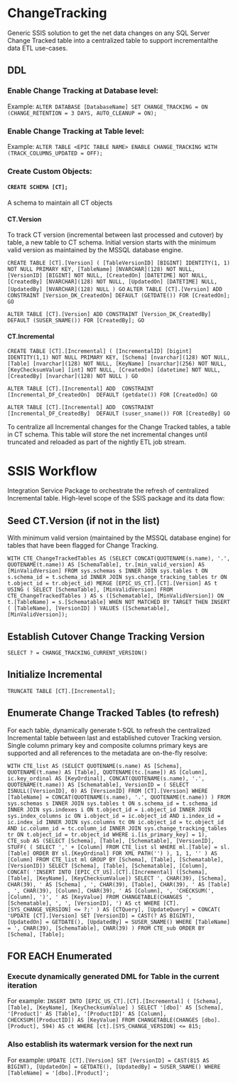 # ChangeTracking

Generic SSIS solution to get the net data changes on any SQL Server Change Tracked table into a centralized table to support incrementalthe data ETL use-cases.

## DDL

### Enable Change Tracking at Database level:
Example: `ALTER DATABASE [DatabaseName] SET CHANGE_TRACKING = ON (CHANGE_RETENTION = 3 DAYS, AUTO_CLEANUP = ON);`

### Enable Change Tracking at Table level:
Example: `ALTER TABLE <EPIC TABLE NAME> ENABLE CHANGE_TRACKING WITH (TRACK_COLUMNS_UPDATED = OFF);`

### Create Custom Objects: 

#### `CREATE SCHEMA [CT];`
A schema to maintain all CT objects

#### CT.Version

To track CT version (incremental between last processed and cutover) by table, a new table to CT schema. Initial version starts with the minimum valid version as maintained by the MSSQL database engine.

`
CREATE TABLE [CT].[Version]
(
    [TableVersionID] [BIGINT] IDENTITY(1, 1) NOT NULL PRIMARY KEY,
    [TableName] [NVARCHAR](128) NOT NULL,
    [VersionID] [BIGINT] NOT NULL,
    [CreatedOn] [DATETIME] NOT NULL,
    [CreatedBy] [NVARCHAR](128) NOT NULL,
    [UpdatedOn] [DATETIME] NULL,
    [UpdatedBy] [NVARCHAR](128) NULL
) GO
`
`
ALTER TABLE [CT].[Version]
ADD CONSTRAINT [Version_DK_CreatedOn] DEFAULT (GETDATE()) FOR [CreatedOn];
GO
`

`
ALTER TABLE [CT].[Version]
ADD CONSTRAINT [Version_DK_CreatedBy] DEFAULT (SUSER_SNAME()) FOR [CreatedBy];
GO
`

#### CT.Incremental

`CREATE TABLE [CT].[Incremental]
(
[IncrementalID] [bigint] IDENTITY(1,1) NOT NULL PRIMARY KEY,
[Schema] [nvarchar](128) NOT NULL,
[Table] [nvarchar](128) NOT NULL,
[KeyName] [nvarchar](256) NOT NULL,
[KeyChecksumValue] [int] NOT NULL,
[CreatedOn] [datetime] NOT NULL,
[CreatedBy] [nvarchar](128) NOT NULL
) GO
`

`ALTER TABLE [CT].[Incremental] ADD  CONSTRAINT [Incremental_DF_CreatedOn]  DEFAULT (getdate()) FOR [CreatedOn]
GO
`

`ALTER TABLE [CT].[Incremental] ADD  CONSTRAINT [Incremental_DF_CreatedBy]  DEFAULT (suser_sname()) FOR [CreatedBy]
GO
`

To centralize all Incremental changes for the Change Tracked tables, a table in CT schema. This table will store the net incremental changes until truncated and reloaded as part of the nightly ETL job stream.


# SSIS Workflow

Integration Service Package to orchestrate the refresh of  centralized Incremental table. High-level scope of the SSIS package and its data flow:

## Seed CT.Version (if not in the list) 
With minimum valid version (maintained by the MSSQL database engine) for tables that have been flagged for Change Tracking. 

`
WITH CTE_ChangeTrackedTables AS (SELECT CONCAT(QUOTENAME(s.name), '.', QUOTENAME(t.name)) AS [SchemaTable],
                                        tr.[min_valid_version] AS [MinValidVersion]
                                 FROM sys.schemas s
                                     INNER JOIN sys.tables t ON s.schema_id = t.schema_id
                                     INNER JOIN sys.change_tracking_tables tr ON t.object_id = tr.object_id)
MERGE [EPIC_US_CT].[CT].[Version] AS t
USING
(
    SELECT [SchemaTable],
           [MinValidVersion]
    FROM CTE_ChangeTrackedTables
) AS s
([Schematable], [MinValidVersion])
ON t.[TableName] = s.[Schematable]
WHEN NOT MATCHED BY TARGET THEN
    INSERT
    (
        [TableName],
        [VersionID]
    )
    VALUES
    ([Schematable], [MinValidVersion]);
`

## Establish Cutover Change Tracking Version
`
SELECT ? = CHANGE_TRACKING_CURRENT_VERSION()
`
## Initialize Incremental
`
TRUNCATE TABLE [CT].[Incremental];
`

## Enumerate Change Tracked Tables (to refresh)

For each table, dynamically generate t-SQL to refresh the centralized Incremental table between last and established cutover Tracking version. Single column primary key and composite columns primary keys are supported and all references to the metadata are on-the-fly resolve:

`
WITH CTE_list AS (SELECT QUOTENAME(s.name) AS [Schema],
                         QUOTENAME(t.name) AS [Table],
                         QUOTENAME(tc.[name]) AS [Column],
                         ic.key_ordinal AS [KeyOrdinal],
                         CONCAT(QUOTENAME(s.name), '.', QUOTENAME(t.name)) AS [Schematable],
                         VersionID =
                         (
                             SELECT ISNULL([VersionID], 0) AS [VersionID]
                             FROM [CT].[Version]
                             WHERE [TableName] = CONCAT(QUOTENAME(s.name), '.', QUOTENAME(t.name))
                         )
                  FROM sys.schemas s
                      INNER JOIN sys.tables t ON s.schema_id = t.schema_id
                      INNER JOIN sys.indexes i ON t.object_id = i.object_id
                      INNER JOIN sys.index_columns ic ON i.object_id = ic.object_id AND i.index_id = ic.index_id
                      INNER JOIN sys.columns tc ON ic.object_id = tc.object_id AND ic.column_id = tc.column_id
                      INNER JOIN sys.change_tracking_tables tr ON t.object_id = tr.object_id
                  WHERE i.[is_primary_key] = 1),
     CTE_sub AS (SELECT [Schema],
                        [Table],
                        [Schematable],
                        [VersionID],
                        STUFF(
                        (
                            SELECT ',' + [Column]
                            FROM CTE_list sl
                            WHERE ml.[Table] = sl.[Table]
                            ORDER BY sl.[KeyOrdinal]
                            FOR XML PATH('')
                        ), 1, 1, ''
                             ) AS [Column]
                 FROM CTE_list ml
                 GROUP BY [Schema],
                          [Table],
                          [Schematable],
                          [VersionID])
SELECT [Schema],
       [Table],
       [Schematable],
       [Column],
       CONCAT(
                 'INSERT INTO [EPIC_CT_US].[CT].[Incremental] ([Schema], [Table], [KeyName], [KeyChecksumValue]) SELECT ', CHAR(39),
                 [Schema], CHAR(39), ' AS [Schema] , ', CHAR(39), [Table], CHAR(39), ' AS [Table] , ', CHAR(39),
                 [Column], CHAR(39), ' AS [Column], ', 'CHECKSUM(', [Column], ')',
                 ' AS [KeyValue] FROM CHANGETABLE(CHANGES ', [Schematable], ', ', [VersionID],
                 ') AS ct WHERE [CT].[SYS_CHANGE_VERSION] <= ?;'
             ) AS [CTQuery],
       [UpdateQuery] = CONCAT(
                                 'UPDATE [CT].[Version] SET [VersionID] = CAST(? AS BIGINT), [UpdatedOn] = GETDATE(), [UpdatedBy] = SUSER_SNAME() WHERE [TableName] = ', CHAR(39),
                                 [SchemaTable], CHAR(39)
                             )
FROM CTE_sub
ORDER BY [Schema],
         [Table];
`

## FOR EACH Enumerated

### Execute dynamically generated DML for Table in the current iteration 

For example:
`
INSERT INTO [EPIC_US_CT].[CT].[Incremental]
(
    [Schema],
    [Table],
    [KeyName],
    [KeyChecksumValue]
)
SELECT '[dbo]' AS [Schema],
       '[Product]' AS [Table],
       '[ProductID]' AS [Column],
       CHECKSUM([ProductID]) AS [KeyValue]
FROM CHANGETABLE(CHANGES [dbo].[Product], 594) AS ct
WHERE [ct].[SYS_CHANGE_VERSION] <= 815;
`

### Also establish its watermark version for the next run 

For example:
`
UPDATE [CT].[Version]
SET [VersionID] = CAST(815 AS BIGINT),
    [UpdatedOn] = GETDATE(),
    [UpdatedBy] = SUSER_SNAME()
WHERE [TableName] = '[dbo].[Product]';
`
